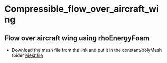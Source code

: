# Compressible_flow_over_aircraft_wing
## Flow over aircraft wing using rhoEnergyFoam
+ Download the mesh file from the link and put it in the constant/polyMesh folder 
[Meshfile](https://mega.nz/folder/EKEm3b5R#mGdxXxLcFOaUdnih2wxAtw)
